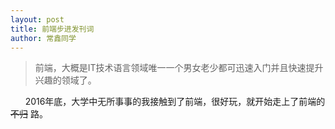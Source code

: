 ```yaml
---
layout: post
title: 前端步进发刊词
author: 常鑫同学
---
```


> 前端，大概是IT技术语言领域唯一一个男女老少都可迅速入门并且快速提升兴趣的领域了。

&nbsp; &nbsp; &nbsp; 2016年底，大学中无所事事的我接触到了前端，很好玩，就开始走上了前端的 <del> 不归</del> 路。
